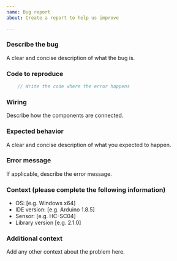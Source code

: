 ```yaml
---
name: Bug report
about: Create a report to help us improve

---
```


### Describe the bug

A clear and concise description of what the bug is.

### Code to reproduce

```c++
    // Write the code where the error happens
```

### Wiring

Describe how the components are connected.

### Expected behavior

A clear and concise description of what you expected to happen.

### Error message

If applicable, describe the error message.

### Context (please complete the following information)

- OS: [e.g. Windows x64]
- IDE version: [e.g. Arduino 1.8.5]
- Sensor: [e.g. HC-SC04]
- Library version [e.g. 2.1.0]

### Additional context

Add any other context about the problem here.
